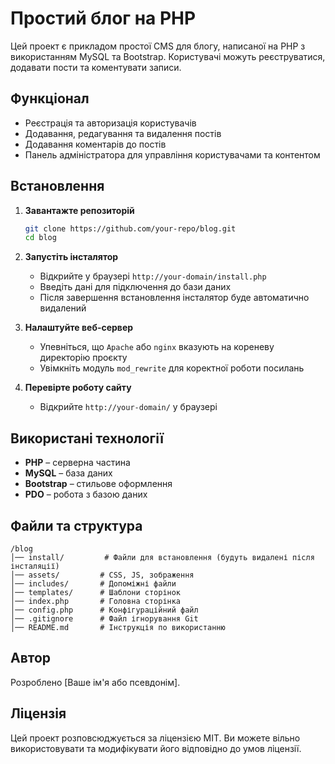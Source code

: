 # Простий блог на PHP

Цей проект є прикладом простої CMS для блогу, написаної на PHP з використанням MySQL та Bootstrap. Користувачі можуть реєструватися, додавати пости та коментувати записи.

## Функціонал
- Реєстрація та авторизація користувачів
- Додавання, редагування та видалення постів
- Додавання коментарів до постів
- Панель адміністратора для управління користувачами та контентом

## Встановлення

1. **Завантажте репозиторій**
   ```sh
   git clone https://github.com/your-repo/blog.git
   cd blog
   ```

2. **Запустіть інсталятор**
   - Відкрийте у браузері `http://your-domain/install.php`
   - Введіть дані для підключення до бази даних
   - Після завершення встановлення інсталятор буде автоматично видалений

3. **Налаштуйте веб-сервер**
   - Упевніться, що `Apache` або `nginx` вказують на кореневу директорію проєкту
   - Увімкніть модуль `mod_rewrite` для коректної роботи посилань

4. **Перевірте роботу сайту**
   - Відкрийте `http://your-domain/` у браузері

## Використані технології
- **PHP** – серверна частина
- **MySQL** – база даних
- **Bootstrap** – стильове оформлення
- **PDO** – робота з базою даних

## Файли та структура
```
/blog
│── install/         # Файли для встановлення (будуть видалені після інсталяції)
│── assets/         # CSS, JS, зображення
│── includes/       # Допоміжні файли
│── templates/      # Шаблони сторінок
│── index.php       # Головна сторінка
│── config.php      # Конфігураційний файл
│── .gitignore      # Файл ігнорування Git
│── README.md       # Інструкція по використанню
```

## Автор
Розроблено [Ваше ім'я або псевдонім].

## Ліцензія
Цей проект розповсюджується за ліцензією MIT. Ви можете вільно використовувати та модифікувати його відповідно до умов ліцензії.


